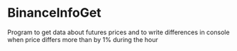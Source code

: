 # BinanceInfoGet
Program to get data about futures prices and to write differences in console when price differs more than by 1% during the hour
